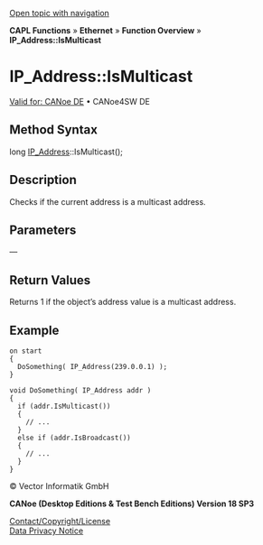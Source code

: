 [Open topic with navigation](../../../../../CANoeDEFamily.htm#Topics/CAPLFunctions/IP/Methods/CAPLfunctionIsMulticast.md)

**CAPL Functions** » **Ethernet** » **Function Overview** » **IP_Address::IsMulticast**

# IP_Address::IsMulticast

[Valid for: CANoe DE](../../../Shared/FeatureAvailability.md) • CANoe4SW DE

## Method Syntax

long [IP_Address](../Objects/CAPLfunctionIPAdredress.md)::IsMulticast();

## Description

Checks if the current address is a multicast address.

## Parameters

—

## Return Values

Returns 1 if the object’s address value is a multicast address.

## Example

```plaintext
on start
{
  DoSomething( IP_Address(239.0.0.1) );
}

void DoSomething( IP_Address addr )
{
  if (addr.IsMulticast())
  {
    // ...
  }
  else if (addr.IsBroadcast())
  {
    // ...
  }
}
```

© Vector Informatik GmbH

**CANoe (Desktop Editions & Test Bench Editions) Version 18 SP3**

[Contact/Copyright/License](../../../Shared/ContactCopyrightLicense.md)  
[Data Privacy Notice](https://www.vector.com/int/en/company/get-info/privacy-policy/)